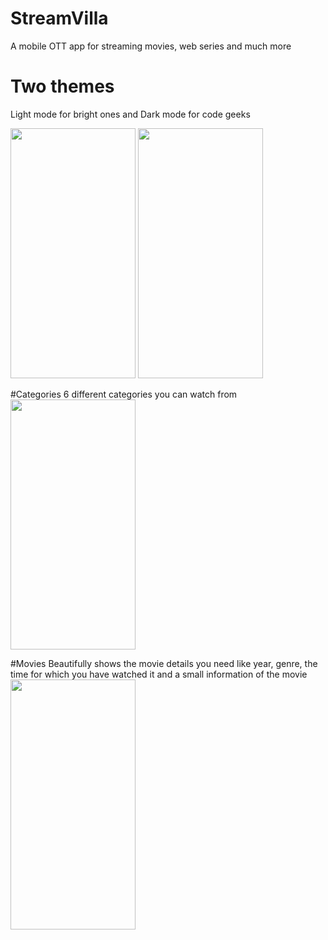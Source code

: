 # StreamVilla
 A mobile OTT app for streaming movies, web series and much more
 
 # Two themes
  Light mode for bright ones and Dark mode for code geeks
  <p float="left">
   <img src="https://github.com/DevanshSampat/StreamVilla-mobile/blob/main/Entertainment/app/Screenshots/Light.jpg?raw=true" width="200" height="400"/>
   <img src="https://github.com/DevanshSampat/StreamVilla-mobile/blob/main/Entertainment/app/Screenshots/Dark.jpg?raw=true" width="200" height="400"/>
  </p>
 
 #Categories
  6 different categories you can watch from
  <img src="https://github.com/DevanshSampat/StreamVilla-mobile/blob/main/Entertainment/app/Screenshots/Categories.jpg?raw=true" width="200" height="400"/>
  
 #Movies
  Beautifully shows the movie details you need like year, genre, the time for which you have watched it and a small information of the movie
  <img src="https://github.com/DevanshSampat/StreamVilla-mobile/blob/main/Entertainment/app/Screenshots/Movie.jpg?raw=true" width="200" height="400"/>
